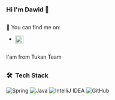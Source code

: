 ### Hi I'm Dawid 👋
##

 💬  You can find me on: 
-  [<img align="left" alt="helloroman | LinkedIn" width="22px" src="https://cdn.jsdelivr.net/npm/simple-icons@v3/icons/linkedin.svg" />][linkedin] 
<br/>
I'am from Tukan Team

##

### 🛠 &nbsp;Tech Stack

![Spring](https://img.shields.io/badge/spring-%236DB33F.svg?style=for-the-badge&logo=spring&logoColor=white)
![Java](https://img.shields.io/badge/java-%23ED8B00.svg?style=for-the-badge&logo=java&logoColor=white)
![IntelliJ IDEA](https://img.shields.io/badge/IntelliJIDEA-000000.svg?style=for-the-badge&logo=intellij-idea&logoColor=white)
![GitHub](https://img.shields.io/badge/github-%23121011.svg?style=for-the-badge&logo=github&logoColor=white)


##

[linkedin]: https://www.linkedin.com/in/dawid-k-a58047169/
